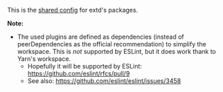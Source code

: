 This is the [shared config](https://eslint.org/docs/developer-guide/shareable-configs) for extd's packages.

**Note:**
- The used plugins are defined as dependencies (instead of peerDependencies as the official recommendation) to simplify the workspace. This is _not_ supported by ESLint, but it does work thank to Yarn's workspace.
  - Hopefully it will be supported by ESLint: https://github.com/eslint/rfcs/pull/9
  - See also: https://github.com/eslint/eslint/issues/3458
